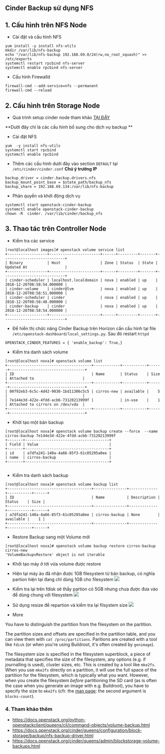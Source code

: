 


## Cinder Backup sử dụng NFS


## 1. Cấu hình trên NFS Node

-   Cài đặt và cấu hình NFS
```
yum install -y install nfs-utils
mkdir /var/lib/nfs-backup
echo "/var/lib/nfs-backup 192.168.69.0/24(rw,no_root_squash)" >> /etc/exports 
systemctl restart rpcbind nfs-server
systemctl enable rpcbind nfs-server

```

-   Cấu hình Firewalld

```
firewall-cmd --add-service=nfs --permanent
firewall-cmd --reload
```

## 2. Cấu hình trên Storage Node

- Quá trình setup cinder node tham khảo [TẠI ĐÂY](https://github.com/nguyenhungsync/Openstack_Research/blob/master/Cinder/5.%20Install-Multi-Backend.md)

**Dưới đây chỉ là các cấu hình bổ sung cho dịch vụ backup **

- Cài đặt NFS
```
yum  -y install nfs-utils
systemctl start rpcbind
systemctl enable rpcbind
```

- Thêm các cấu hình dưới đây vào section `DEFAULT` tại `/etc/cinder/cinder.conf`
**Chú ý trường IP**
```
backup_driver = cinder.backup.drivers.nfs  
backup_mount_point_base = $state_path/backup_nfs  
backup_share = 192.168.69.134:/var/lib/nfs-backup
```

- Phân quyền và khởi động dịch vụ
```
systemctl start openstack-cinder-backup
systemctl enable openstack-cinder-backup
chown -R  cinder. /var/lib/cinder/backup_nfs
```


## 3. Thao tác trên Controller Node

- Kiểm tra các service
```	
[root@localhost images]# openstack volume service list
+------------------+-----------------------+------+---------+-------+----------------------------+
| Binary           | Host                  | Zone | Status  | State | Updated At                 |
+------------------+-----------------------+------+---------+-------+----------------------------+
| cinder-scheduler | localhost.localdomain | nova | enabled | up    | 2018-12-26T08:58:54.000000 |
| cinder-volume    | cinder@lvm            | nova | enabled | up    | 2018-12-26T08:58:51.000000 |
| cinder-scheduler | cinder                | nova | enabled | up    | 2018-12-26T08:58:48.000000 |
| cinder-backup    | cinder                | nova | enabled | up    | 2018-12-26T08:58:54.000000 |
+------------------+-----------------------+------+---------+-------+----------------------------+

```

- Để hiển thị chức năng Cinder Backup trên Horizon cần cấu hình tại file `/etc/openstack-dashboard/local_settings.py`. Sau đó restart `httpd`
```
OPENSTACK_CINDER_FEATURES = { 'enable_backup': True,}
```


- Kiểm tra danh sách volume
```
[root@localhost nova]# openstack volume list
+--------------------------------------+------------+-----------+------+----------------------------------+
| ID                                   | Name       | Status    | Size | Attached to                      |
+--------------------------------------+------------+-----------+------+----------------------------------+
| 00f92eb3-6c5c-4d42-9030-1bd11306c5c5 | cirros-new | available |    5 |                                  |
| 7e144e3d-422e-4fdd-acb6-73120213999f |            | in-use    |    1 | Attached to cirrors on /dev/vda  |
+--------------------------------------+------------+-----------+------+----------------------------------+

```
- Khởi tạo một bản backup
```
[root@localhost nova]# openstack volume backup create --force  --name cirros-backup 7e144e3d-422e-4fdd-acb6-73120213999f
+-------+--------------------------------------+
| Field | Value                                |
+-------+--------------------------------------+
| id    | a7dfa241-140a-4a66-85f3-61c05295a0ee |
| name  | cirros-backup                        |
+-------+--------------------------------------+


```
- Kiểm tra danh sách backup
```
[root@localhost nova]# openstack volume backup list
+--------------------------------------+---------------+-------------+-----------+------+
| ID                                   | Name          | Description | Status    | Size |
+--------------------------------------+---------------+-------------+-----------+------+
| a7dfa241-140a-4a66-85f3-61c05295a0ee | cirros-backup | None        | available |    1 |
+--------------------------------------+---------------+-------------+-----------+------+

```

- Restore Backup sang một Volume mới
```
[root@localhost nova]# openstack volume backup restore cirros-backup cirros-new
'VolumeBackupsRestore' object is not iterable
```

- Khởi tạo máy ở tới vừa volume được restore

- Hiện tại máy ảo đã nhận được 1GB filesystem từ bản backup, có nghĩa partion hiện tại đang chỉ dùng 1GB cho filesystem
![](https://i.imgur.com/j23BXOa.png)
	 
- Kiểm tra lại trên fdisk sẽ thấy partion có 5GB nhưng chưa được đưa vào để dùng chung với filesystem
![](https://i.imgur.com/rpdgapJ.png)

- Sử dụng resize để repartion và kiểm tra lại filsystem size
![](https://i.imgur.com/aWP4WBs.png)

- More

You have to distinguish the partition from the filesystem on the partition.

The partition sizes and offsets are specified in the partition table, and you can view them with  `cat /proc/partitions`. Paritions are created with a tool like  `fdisk`  (or when you're using Buildroot, it's often created by  `genimage`).

The filesystem size is specified in the filesystem superblock, a piece of metadata that specifies the size of the filesystem, any options (e.g. if journalling is used), cluster sizes, etc. This is created by a tool like  `mke2fs`. When you use  `mke2fs`  directly on a partition, it will use the full space of the partition for the filesystem, which is typically what you want. However, when you create the filesystem  _before_  partitioning the SD card (as is often the case when you generate an image with e.g. Buildroot), you have to specify the size to  `mke2fs`  (cfr. the  [man page](https://linux.die.net/man/8/mke2fs): the second argument is  `blocks-count`).


### 4. Tham khảo thêm

- https://docs.openstack.org/python-openstackclient/queens/cli/command-objects/volume-backup.html
- https://docs.openstack.org/cinder/queens/configuration/block-storage/backup/nfs-backup-driver.html
- https://docs.openstack.org/cinder/queens/admin/blockstorage-volume-backups.html
